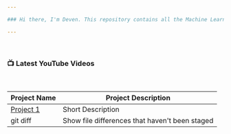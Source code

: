 ```yaml
---

### Hi there, I'm Deven. This repository contains all the Machine Learning Projects I have solved 

---
```


<br/>

### 📺 Latest YouTube Videos


<br/>

| Project Name | Project Description |
| --- | --- |
| [Project 1](https://github.com/deven740/machine_learning_projects/blob/master/Bike%20Sharing%20Demand/Bike_Sharing_Demand.ipynb) | Short Description |
| git diff | Show file differences that haven't been staged |


